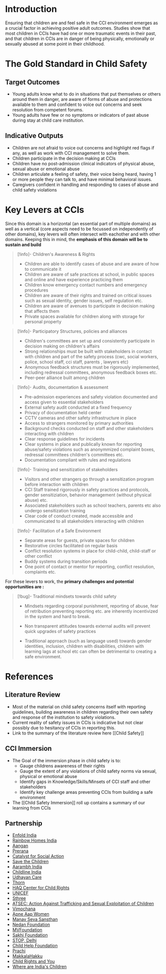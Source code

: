 # Introduction

Ensuring that children are and feel safe in the CCI environment emerges as a crucial factor in achieving positive adult outcomes. Studies show that most children in CCIs have had one or more traumatic events in their past, and that children in CCIs are in danger of being physically, emotionally or sexually abused at some point in their childhood. 

# The Gold Standard in Child Safety

## Target Outcomes 

 - Young adults know what to do in situations that put themselves or others around them in danger, are aware of forms of abuse and protections available to them and confident to voice out concerns and seek resolution from competent forums.
- Young adults have few or no symptoms or indicators of past abuse during stay at child care institution. 

## Indicative Outputs

 - Children are not afraid to voice out concerns and highlight red flags if any, as well as work with CCI management to solve them. 
 - Children participate in the decision making at CCIs 
 - Children have  no post-admission clinical indicators of physical abuse, sexual abuse or emotional abuse
 - Children articulate a feeling of safety, their voice being heard, having 1 or more people they can talk to, and have minimal behavioral issues. 
 - Caregivers confident in handling and responding to cases of abuse and child safety violations

# Key Levers at CCIs

Since this domain is a horizontal (an essential part of multiple domains) as well as a vertical (core aspects need to be focussed on independently of other domains), key levers will often intersect with eachother and with other domains. Keeping this in mind, the **emphasis of this domain will be to sustain and build**


> [!info]- Children's Awareness & Rights
> - Children are able to identify cases of abuse and are aware of how to communicate it 
> - Children are aware of safe practices at school, in public spaces and online and have experience practicing them
> - Children know emergency contact numbers and emergency procedures
> - Children are aware of their rights and trained on critical issues such as sexual identity, gender issues, self regulation etc.
> - Children are aware of avenues to participate in decision making that affects them
> - Private spaces available for children along with storage for personal property 

> [!info]- Participatory Structures, policies and alliances
> - Children's committees are set up and consistently participate in decision making on children's affairs
> - Strong relationships must be  built with stakeholders in contact with children and part of the safety process (cwc, social workers, police, school staff, cci staff, parents , lawyers etc)
> - Anonymous feedback structures must be rigorously implemented, including redressal committees, anonymous feedback boxes etc. 
> - Peer-peer alliance built among children
> 
> 

> [!info]- Audits, documentation & assessment
>  - Pre-admission experiences and safety violation documented and access given to essential stakeholders
>  - External safety audit conducted at a fixed frequency
>  - Privacy of documentation held center
>  - CCTV cameras and other safety infrastructure in place
>  - Access to strangers monitored by primary authorities
>  - Background checks conducted on staff and other stakeholders interacting with children
>  - Clear response guidelines for incidents
>  - Clear systems in place and publically known for reporting abuse/safety violations such as anonymmized complaint boxes, redressal committees children's committees etc. 
>  - Documentation compliant with rules and regulations

> [!info]- Training and sensitization of stakeholders
>   - Visitors and other strangers go through a sensitization program before interaction with children
>   - CCI Staff trained rigorously in safety practices and protocols, gender sensitiziation, behavior management (without physical abuse) etc. 
>   - Associated stakeholders such as school teachers, parents etc also undergo sensitization training
>   - Clear code of conduct created, made accessible and communicated to all stakeholders interacting with children

> [!info]- Facilitation of a Safe Environment
> - Separate areas for guests, private spaces for children
> - Restorative circles facilitated on regular basis
> - Conflict resolution systems in place for child-child, child-staff or other conflict
> - Buddy systems during transition periods
> - One point of contact or mentor for reporting, conflict resolution, complaints etc. 


For these levers to work, the **primary challenges and potential opportunities are :** 

> [!bug]- Traditional mindsets towards child safety
> - Mindsets regarding corporal punishment, reporting of abuse, fear of retribution preventing reporting etc. are inherently incentivized in the system and hard to break.
>  
> - Non transparent attitudes  towards external audits will prevent quick upgrades of safety practices
> 
> - Traditional approach (such as language used) towards gender identities, inclusion, children with disabilities, children with learning lags at school etc can often be detrimental to creating a safe environment. 

# References

## Literature Review

- Most of the material on child safety concerns itself with reporting guidelines, building awareness in children regarding their own safety and response of the institution to safety violations.
- Current reality of safety issues in CCIs is indicative but not clear possibly due to hesitancy of CCIs in reporting this. 
- Link to the summary of the literature review here [[Child Safety]]

## CCI Immersion
- The Goal of the immersion phase in child safety is to: 
	- Gauge childrens awareness of their rights 
	- Gauge the extent of any violations of child safety norms via sexual, physical or emotional abuse
	- Identify gaps in Knowledge/Skills/Minsets of CCI staff and other stakeholders
	- Identify key challenge areas preventing CCIs from building a safe environment
- The [[Child Safety Immersion]] roll up contains a summary of our learning from CCIs


## Partnership 

- [Enfold India](http://enfoldindia.org/)
- [Rainbow Homes India](https://www.facebook.com/rainbowhomes1/)
- [Aangan](https://aanganindia.org/)
- [Prerana](https://www.preranango.org/)
- [Catalyst for Social Action](https://csa.org.in/)
- [Save the Children](https://www.savethechildren.in/)
- [Aarambh India](https://aarambhindia.org/)
- [Childline India](https://www.childlineindia.org/)
- [Udhayan Care]()
- [Thorn](https://www.thorn.org)
- [HAQ Center for Child Rights](https://www.haqcrc.org/)
- [UNICEF](https://www.unicef.org)
- [Sthree](https://www.sthreecollective.com/)
- [ATSEC: Action Against Trafficking and Sexual Exploitation of Children](https://atsecindia.org/)
- [Vimochana](https://www.vimochana.co.in/)
- [Apne Aap Women](https://apneaap.org/)
- [Manav Seva Sansthan](https://www.manavsevaindia.org/)
- [Nedan Foundation](https://nedan.in/)
- [MVFoundation](https://mvfindia.in/)
- [Sakhi Foundation](http://sakhitrust.org/)
- [STOP, Delhi](https://stopglobalmovement.com/)
- [Child Help Foundation](https://childhelpfoundation.in/)
- [Prachi](http://prachicp.com/)
- [MakkalaHakku](https://www.makkalahakku.com/)
- [Child Rights and You](https://www.cry.org)
- [Where are India's Children](https://waic.in/)





